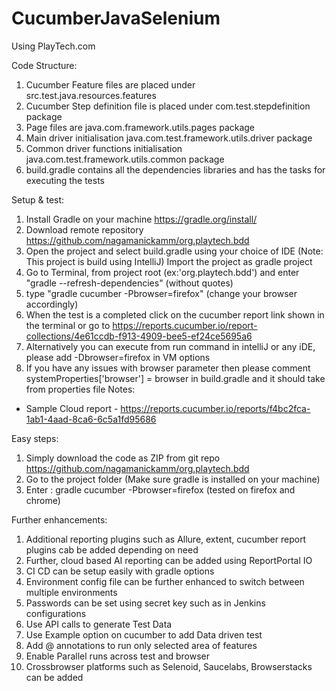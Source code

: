 # CucumberJavaSelenium
Using PlayTech.com

Code Structure:
1. Cucumber Feature files are placed under src.test.java.resources.features
2. Cucumber Step definition file is placed under com.test.stepdefinition package
3. Page files are java.com.framework.utils.pages package
4. Main driver initialisation java.com.test.framework.utils.driver package
5. Common driver functions initialisation java.com.test.framework.utils.common package
6. build.gradle contains all the dependencies libraries and has the tasks for executing the tests


Setup & test:
1. Install Gradle on your machine https://gradle.org/install/
2. Download remote repository https://github.com/nagamanickamm/org.playtech.bdd
3. Open the project and select build.gradle using your choice of IDE (Note: This project is build using IntelliJ)
   Import the project as gradle project
4. Go to Terminal, from project root (ex:'org.playtech.bdd') and enter "gradle --refresh-dependencies" (without quotes)
5. type "gradle cucumber -Pbrowser=firefox" (change your browser accordingly)
6. When the test is a completed click on the cucumber report link shown in the terminal
   or go to https://reports.cucumber.io/report-collections/4e61ccdb-f913-4909-bee5-ef24ce5695a6
7. Alternatively you can execute from run command in intelliJ or any iDE, please add -Dbrowser=firefox in VM options
8. If you have any issues with browser parameter then please comment systemProperties['browser'] = browser in build.gradle and it should take from properties file
   Notes:
- Sample Cloud report - https://reports.cucumber.io/reports/f4bc2fca-1ab1-4aad-8ca6-6c5a1fd95686


Easy steps:
1. Simply download the code as ZIP from git repo https://github.com/nagamanickamm/org.playtech.bdd
2. Go to the project folder (Make sure gradle is installed on your machine)
3. Enter : gradle cucumber -Pbrowser=firefox (tested on firefox and chrome)


Further enhancements:
1. Additional reporting plugins such as Allure, extent, cucumber report plugins cab be added depending on need
2. Further, cloud based AI reporting can be added using ReportPortal IO
3. CI CD can be setup easily with gradle options
4. Environment config file can be further enhanced to switch between multiple environments
5. Passwords can be set using secret key such as in Jenkins configurations
6. Use API calls to generate Test Data
7. Use Example option on cucumber to add Data driven test
8. Add @<tag> annotations to run only selected area of features
9. Enable Parallel runs across test and browser
10. Crossbrowser platforms such as Selenoid, Saucelabs, Browserstacks can be added
